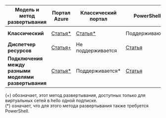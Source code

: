 | **Модель и метод развертывания** | **Портал Azure** | **Классический портал** | **PowerShell** | **ИНТЕРФЕЙС КОМАНДНОЙ СТРОКИ** |
| --- | --- | --- | --- | --- |
| **Классический** |[Статья*](../articles/vpn-gateway/vpn-gateway-howto-vnet-vnet-portal-classic.md)|[Статья*](../articles/vpn-gateway/virtual-networks-configure-vnet-to-vnet-connection.md) |Поддерживаются | Не поддерживается|
| **Диспетчер ресурсов** |[Статья+](../articles/vpn-gateway/vpn-gateway-howto-vnet-vnet-resource-manager-portal.md) |Не поддерживается |[Статья](../articles/vpn-gateway/vpn-gateway-vnet-vnet-rm-ps.md) |[Статья](../articles/vpn-gateway/vpn-gateway-howto-vnet-vnet-cli.md)
| **Подключения между разными моделями развертывания** |[Статья*](../articles/vpn-gateway/vpn-gateway-connect-different-deployment-models-portal.md) |Поддерживается* |[Статья](../articles/vpn-gateway/vpn-gateway-connect-different-deployment-models-powershell.md) | Не поддерживается |

(+) обозначает, этот метод развертывания, доступных только для виртуальных сетей в hello одной подписке.<br>
(*) означает, что для этого метода развертывания также требуется PowerShell.